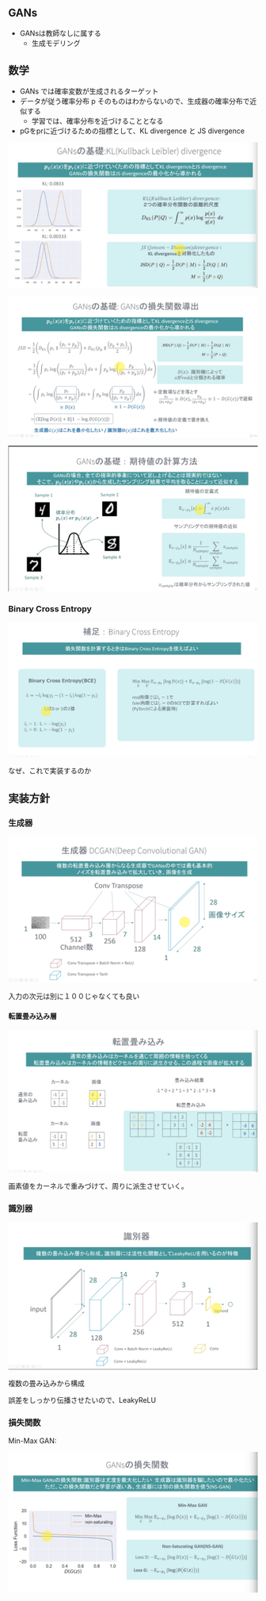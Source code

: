 ## GANs
- GANsは教師なしに属する
    - 生成モデリング

## 数学
- GANs では確率変数が生成されるターゲット
- データが従う確率分布 p そのものはわからないので、生成器の確率分布で近似する
    - 学習では、確率分布を近づけることとなる
- pGをprに近づけるための指標として、KL divergence と JS divergence

![](imgs/divergence.png)

![](imgs/gan_loss.png)

![](imgs/expectation.png)

### Binary Cross Entropy
![](imgs/binary_cross_entropy.png)

なぜ、これで実装するのか


## 実装方針

### 生成器
![](imgs/generator.png)

入力の次元は別に１００じゃなくても良い

#### 転置畳み込み層
![](imgs/transpose_conv.png)

画素値をカーネルで重みづけて、周りに派生させていく。

### 識別器
![](imgs/disc.png)

複数の畳み込みから構成

誤差をしっかり伝播させたいので、LeakyReLU

### 損失関数
Min-Max GAN: 

![](imgs/loss_func.png)


